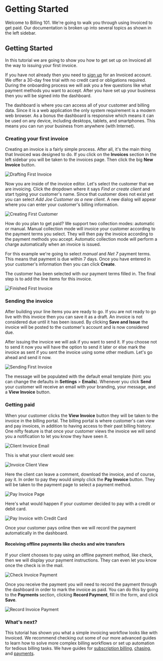 # Getting Started

Welcome to Billing 101. We're going to walk you through using Invoiced to get paid. Our documentation is broken up into several topics as shown in the left sidebar.

## Getting Started

In this tutorial we are going to show you how to get set up on Invoiced all the way to issuing your first invoice.

If you have not already then you need to [sign up](/signup) for an Invoiced account. We offer a 30-day free trial with no credit card or obligations required. During the onboarding process we will ask you a few questions like what payment methods you want to accept. After you have set up your business then you will be signed into the dashboard.

The dashboard is where you can access all of your customer and billing data. Since it is a web application the only system requirement is a modern web browser. As a bonus the dashboard is responsive which means it can be used on any device, including desktops, tablets, and smartphones. This means you can run your business from anywhere (with Internet).

### Creating your first invoice

Creating an invoice is a fairly simple process. After all, it's the main thing that Invoiced was designed to do. If you click on the **Invoices** section in the left sidebar you will be taken to the invoices page. Then click the big **New Invoice** button.

![Drafting First Invoice](/docs/img/drafting-first-invoice.png)

Now you are inside of the invoice editor. Let's select the customer that we are invoicing. Click the dropdown where it says *Find or create client* and start typing your customer's name. Since that customer does not exist yet you can select *Add Joe Customer as a new client*. A new dialog will appear where you can enter your customer's billing information.

![Creating First Customer](/docs/img/create-first-customer.png)

How do you plan to get paid? We support two collection modes: automatic or manual. Manual collection mode will invoice your customer according to the payment terms you select. They will then pay the invoice according to the payment methods you accept. Automatic collection mode will perform a charge automatically when an invoice is issued.

For this example we're going to select *manual* and *Net 7* payment terms. This means that payment is due within 7 days. Once you have entered in your customer's information then you can click **Create**.

The customer has been selected with our payment terms filled in. The final step is to add the line items for this invoice.

![Finished First Invoice](/docs/img/finished-first-invoice.png)

### Sending the invoice

After building your line items you are ready to go. If you are not ready to go live with this invoice then you can save it as a draft. An invoice is not considered due until it has been issued. By clicking **Save and Issue** the invoice will be posted to the customer's account and is now considered due.

After issuing the invoice we will ask if you want to send it. If you choose not to send it now you will have the option to send it later or else mark the invoice as sent if you sent the invoice using some other medium. Let's go ahead and send it now.

![Sending First Invoice](/docs/img/sending-first-invoice.png)

The message will be populated with the default email template (hint: you can change the defaults in **Settings** > **Emails**). Whenever you click **Send** your customer will receive an email with your branding, your message, and a **View Invoice** button.

### Getting paid

When your customer clicks the **View Invoice** button they will be taken to the invoice in the billing portal. The billing portal is where customer's can view and pay invoices, in addition to having access to their past billing history. One nifty feature is that once your customer views the invoice we will send you a notification to let you know they have seen it.

![Client Invoice Email](/docs/img/client-invoice-email.png)

This is what your client would see:

![Invoice Client View](/docs/img/client-invoice-view.png)

Here the client can leave a comment, download the invoice, and of course, pay it. In order to pay they would simply click the **Pay Invoice** button. They will be taken to the payment page to select a payment method.

![Pay Invoice Page](/docs/img/pay-invoice-page.png)

Here's what would happen if your customer decided to pay with a credit or debit card.

![Pay Invoice with Credit Card](/docs/img/pay-invoice-credit-card.png)

Once your customer pays online then we will record the payment automatically in the dashboard.

#### Receiving offline payments like checks and wire transfers

If your client chooses to pay using an offline payment method, like check, then we will display your payment instructions. They can even let you know once the check is in the mail.

![Check Invoice Payment](/docs/img/check-invoice-payment.png)

Once you receive the payment you will need to record the payment through the dashboard in order to mark the invoice as paid. You can do this by going to the **Payments** section, clicking **Record Payment**, fill in the form, and click **Save**.

![Record Invoice Payment](/docs/img/record-invoice-payment.png)

### What's next?

This tutorial has shown you what a simple invoicing workflow looks like with Invoiced. We recommend checking out some of our more advanced guides to learn how to solve more complex billing workflows or set up automation for tedious billing tasks. We have guides for [subscription billing](/docs/guides/subscription-billing), [chasing](/docs/guides/chasing), and [payments](/docs/guides/payments).